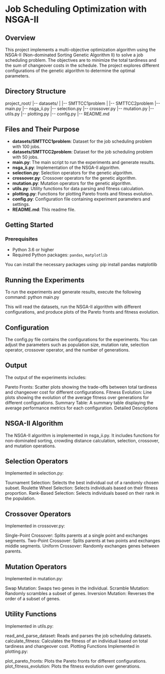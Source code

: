 # Job Scheduling Optimization with NSGA-II

## Overview

This project implements a multi-objective optimization algorithm using the NSGA-II (Non-dominated Sorting Genetic Algorithm II) to solve a job scheduling problem. The objectives are to minimize the total tardiness and the sum of changeover costs in the schedule. The project explores different configurations of the genetic algorithm to determine the optimal parameters.

## Directory Structure

project_root/
|-- datasets/
| |-- SMTTCC1problem
| |-- SMTTCC2problem
|-- main.py
|-- nsga_ii.py
|-- selection.py
|-- crossover.py
|-- mutation.py
|-- utils.py
|-- plotting.py
|-- config.py
|-- README.md


## Files and Their Purpose

- **datasets/SMTTCC1problem**: Dataset for the job scheduling problem with 100 jobs.
- **datasets/SMTTCC2problem**: Dataset for the job scheduling problem with 50 jobs.
- **main.py**: The main script to run the experiments and generate results.
- **nsga_ii.py**: Implementation of the NSGA-II algorithm.
- **selection.py**: Selection operators for the genetic algorithm.
- **crossover.py**: Crossover operators for the genetic algorithm.
- **mutation.py**: Mutation operators for the genetic algorithm.
- **utils.py**: Utility functions for data parsing and fitness calculation.
- **plotting.py**: Functions for plotting Pareto fronts and fitness evolution.
- **config.py**: Configuration file containing experiment parameters and settings.
- **README.md**: This readme file.

## Getting Started

### Prerequisites

- Python 3.6 or higher
- Required Python packages: `pandas`, `matplotlib`

You can install the necessary packages using:
pip install pandas matplotlib
    

## Running the Experiments

To run the experiments and generate results, execute the following command:
python main.py

This will read the datasets, run the NSGA-II algorithm with different configurations, and produce plots of the Pareto fronts and fitness evolution.

## Configuration
The config.py file contains the configurations for the experiments. You can adjust the parameters such as population size, mutation rate, selection operator, crossover operator, and the number of generations.

## Output
The output of the experiments includes:

Pareto Fronts: Scatter plots showing the trade-offs between total tardiness and changeover cost for different configurations.
Fitness Evolution: Line plots showing the evolution of the average fitness over generations for different configurations.
Summary Table: A summary table displaying the average performance metrics for each configuration.
Detailed Descriptions

## NSGA-II Algorithm
The NSGA-II algorithm is implemented in nsga_ii.py. It includes functions for non-dominated sorting, crowding distance calculation, selection, crossover, and mutation operations.

## Selection Operators
Implemented in selection.py:

Tournament Selection: Selects the best individual out of a randomly chosen subset.
Roulette Wheel Selection: Selects individuals based on their fitness proportion.
Rank-Based Selection: Selects individuals based on their rank in the population.

## Crossover Operators
Implemented in crossover.py:

Single-Point Crossover: Splits parents at a single point and exchanges segments.
Two-Point Crossover: Splits parents at two points and exchanges middle segments.
Uniform Crossover: Randomly exchanges genes between parents.

## Mutation Operators
Implemented in mutation.py:

Swap Mutation: Swaps two genes in the individual.
Scramble Mutation: Randomly scrambles a subset of genes.
Inversion Mutation: Reverses the order of a subset of genes.

## Utility Functions
Implemented in utils.py:

read_and_parse_dataset: Reads and parses the job scheduling datasets.
calculate_fitness: Calculates the fitness of an individual based on total tardiness and changeover cost.
Plotting Functions
Implemented in plotting.py:

plot_pareto_fronts: Plots the Pareto fronts for different configurations.
plot_fitness_evolution: Plots the fitness evolution over generations.